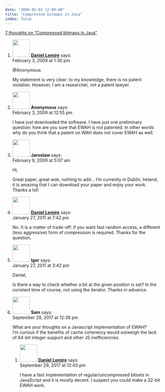 ```yaml
---
date: "2009-02-03 12:00:00"
title: "Compressed bitmaps in Java"
index: false
---
```


[7 thoughts on &ldquo;Compressed bitmaps in Java&rdquo;](/lemire/blog/2009/02-03-just-published-java-compressed-bitmap-class)

<ol class="comment-list">
<li id="comment-50601" class="comment byuser comment-author-lemire bypostauthor even thread-even depth-1">
<div class="comment-author vcard">
<img alt src="https://secure.gravatar.com/avatar/2ca999bef9535950f5b84281a4dab006?s=56&#038;d=mm&#038;r=g" srcset="https://secure.gravatar.com/avatar/2ca999bef9535950f5b84281a4dab006?s=112&#038;d=mm&#038;r=g 2x" class="avatar avatar-56 photo" height="56" width="56" decoding="async" /> <b class="fn"><a href="https://lemire.me/blog/" class="url" rel="ugc">Daniel Lemire</a></b> <span class="says">says:</span> </div>
<div class="comment-metadata"><time datetime="2009-02-03T13:30:33+00:00">February 3, 2009 at 1:30 pm</time></a> </div>
<div class="comment-content">
<p>@Anonymous</p>
<p>My statement is very clear: to my knowledge, there is no patent violation. However, I am a researcher, not a patent lawyer.</p>
</div>
</li>
<li id="comment-50600" class="comment odd alt thread-odd thread-alt depth-1">
<div class="comment-author vcard">
<img alt src="https://secure.gravatar.com/avatar/c7414419c28fde3050bf5355fcdc734a?s=56&#038;d=mm&#038;r=g" srcset="https://secure.gravatar.com/avatar/c7414419c28fde3050bf5355fcdc734a?s=112&#038;d=mm&#038;r=g 2x" class="avatar avatar-56 photo" height="56" width="56" decoding="async" /> <b class="fn">Anonymous</b> <span class="says">says:</span> </div>
<div class="comment-metadata"><time datetime="2009-02-03T12:55:49+00:00">February 3, 2009 at 12:55 pm</time></a> </div>
<div class="comment-content">
<p>I have just downloaded the software. I have just one preliminary question: how are you sure that EWAH is not patented. In other words why do you think that a patent on WAH does not cover EWAH as well.</p>
</div>
</li>
<li id="comment-50620" class="comment even thread-even depth-1">
<div class="comment-author vcard">
<img alt src="https://secure.gravatar.com/avatar/0679d66c5ec76c5aba5412c08d0d4d4e?s=56&#038;d=mm&#038;r=g" srcset="https://secure.gravatar.com/avatar/0679d66c5ec76c5aba5412c08d0d4d4e?s=112&#038;d=mm&#038;r=g 2x" class="avatar avatar-56 photo" height="56" width="56" loading="lazy" decoding="async" /> <b class="fn">Jaroslaw</b> <span class="says">says:</span> </div>
<div class="comment-metadata"><time datetime="2009-02-09T05:07:41+00:00">February 9, 2009 at 5:07 am</time></a> </div>
<div class="comment-content">
<p>Hi,</p>
<p>Great paper, great wok, nothing to add&#8230; I&rsquo;m currently in Dublin, Ireland, it is amazing that I can download your paper and enjoy your work. Thanks a lot!</p>
</div>
</li>
<li id="comment-54167" class="comment odd alt thread-odd thread-alt depth-1">
<div class="comment-author vcard">
<img alt src="https://secure.gravatar.com/avatar/4b736113aa1557b9a110b5123d81d5f6?s=56&#038;d=mm&#038;r=g" srcset="https://secure.gravatar.com/avatar/4b736113aa1557b9a110b5123d81d5f6?s=112&#038;d=mm&#038;r=g 2x" class="avatar avatar-56 photo" height="56" width="56" loading="lazy" decoding="async" /> <b class="fn"><a href="https://lemire.me/blog/" class="url" rel="ugc">Daniel Lemire</a></b> <span class="says">says:</span> </div>
<div class="comment-metadata"><time datetime="2011-01-27T19:42:39+00:00">January 27, 2011 at 7:42 pm</time></a> </div>
<div class="comment-content">
<p>No. It is a matter of trade-off: if you want fast random access, a different (less aggressive) form of compression is required. Thanks for the question.</p>
</div>
</li>
<li id="comment-54166" class="comment even thread-even depth-1">
<div class="comment-author vcard">
<img alt src="https://secure.gravatar.com/avatar/0ba5b8fe10d0c347e2f9b66ddbe2869d?s=56&#038;d=mm&#038;r=g" srcset="https://secure.gravatar.com/avatar/0ba5b8fe10d0c347e2f9b66ddbe2869d?s=112&#038;d=mm&#038;r=g 2x" class="avatar avatar-56 photo" height="56" width="56" loading="lazy" decoding="async" /> <b class="fn">Igor</b> <span class="says">says:</span> </div>
<div class="comment-metadata"><time datetime="2011-01-27T15:42:54+00:00">January 27, 2011 at 3:42 pm</time></a> </div>
<div class="comment-content">
<p>Daniel,</p>
<p>Is there a way to check whether a bit at the given position is set? In the constant time of course, not using the iterator. Thanks in advance.</p>
</div>
</li>
<li id="comment-287508" class="comment odd alt thread-odd thread-alt depth-1 parent">
<div class="comment-author vcard">
<img alt src="https://secure.gravatar.com/avatar/c0aa4400eb4bc93197f9f6c5f2f5f647?s=56&#038;d=mm&#038;r=g" srcset="https://secure.gravatar.com/avatar/c0aa4400eb4bc93197f9f6c5f2f5f647?s=112&#038;d=mm&#038;r=g 2x" class="avatar avatar-56 photo" height="56" width="56" loading="lazy" decoding="async" /> <b class="fn">Sam</b> <span class="says">says:</span> </div>
<div class="comment-metadata"><time datetime="2017-09-29T12:38:27+00:00">September 29, 2017 at 12:38 pm</time></a> </div>
<div class="comment-content">
<p>What are your thoughts on a Javascript implementation of EWAH?<br/>
I&rsquo;m curious if the benefits of cache coherency would outweigh the lack of 64-bit integer support and other JS inefficiencies.</p>
</div>
<ol class="children">
<li id="comment-287510" class="comment byuser comment-author-lemire bypostauthor even depth-2">
<div class="comment-author vcard">
<img alt src="https://secure.gravatar.com/avatar/2ca999bef9535950f5b84281a4dab006?s=56&#038;d=mm&#038;r=g" srcset="https://secure.gravatar.com/avatar/2ca999bef9535950f5b84281a4dab006?s=112&#038;d=mm&#038;r=g 2x" class="avatar avatar-56 photo" height="56" width="56" loading="lazy" decoding="async" /> <b class="fn"><a href="https://lemire.me/en/" class="url" rel="ugc">Daniel Lemire</a></b> <span class="says">says:</span> </div>
<div class="comment-metadata"><time datetime="2017-09-29T12:43:46+00:00">September 29, 2017 at 12:43 pm</time></a> </div>
<div class="comment-content">
<p>I have a fast implementation of regular/uncompressed bitsets in JavaScript and it is mostly decent. I suspect you could make a 32-bit EWAH work.</p>
</div>
</li>
</ol>
</li>
</ol>
